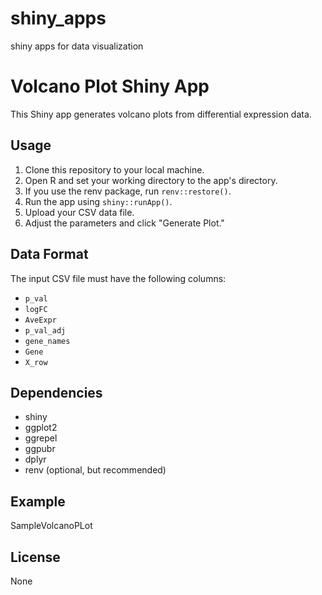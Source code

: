 # shiny_apps
shiny apps for data visualization

# Volcano Plot Shiny App

This Shiny app generates volcano plots from differential expression data.

## Usage

1.  Clone this repository to your local machine.
2.  Open R and set your working directory to the app's directory.
3.  If you use the renv package, run `renv::restore()`.
4.  Run the app using `shiny::runApp()`.
5.  Upload your CSV data file.
6.  Adjust the parameters and click "Generate Plot."

## Data Format

The input CSV file must have the following columns:

* `p_val`
* `logFC`
* `AveExpr`
* `p_val_adj`
* `gene_names`
* `Gene`
* `X_row`

## Dependencies

* shiny
* ggplot2
* ggrepel
* ggpubr
* dplyr
* renv (optional, but recommended)

## Example

SampleVolcanoPLot

## License

None
